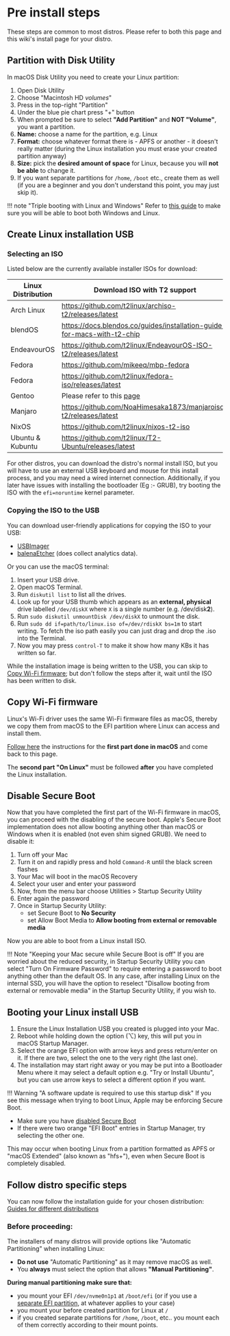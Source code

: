 # Pre install steps

These steps are common to most distros. Please refer to both this page and this wiki's install page for your distro.

## Partition with Disk Utility

In macOS Disk Utility you need to create your Linux partition:

1. Open Disk Utility
2. Choose "Macintosh HD *volumes*" 
3. Press in the top-right "Partition"
4. Under the blue pie chart press "+" button
5. When prompted be sure to select **"Add Partition"** and **NOT "Volume"**, you want a partition.
6. **Name:** choose a name for the partition, e.g. Linux
7. **Format:** choose whatever format there is - APFS or another - it doesn't really matter (during the Linux installation you must erase your created partition anyway)
8. **Size:** pick the **desired amount of space** for Linux, because you will **not be able** to change it.
9. If you want separate partitions for `/home`, `/boot` etc., create them as well (if you are a beginner and you don't understand this point, you may just skip it).

!!! note "Triple booting with Linux and Windows"
    Refer to [this guide](https://wiki.t2linux.org/guides/windows/) to make sure you will be able to boot both Windows and Linux.

## Create Linux installation USB

### Selecting an ISO

Listed below are the currently available installer ISOs for download:

| Linux Distribution | Download ISO with T2 support |
| ------------------ | --------------------------- |
| Arch Linux         | <https://github.com/t2linux/archiso-t2/releases/latest> |
| blendOS            | <https://docs.blendos.co/guides/installation-guide-for-macs-with-t2-chip> |
| EndeavourOS        | <https://github.com/t2linux/EndeavourOS-ISO-t2/releases/latest> |
| Fedora             | <https://github.com/mikeeq/mbp-fedora> |
| Fedora             | <https://github.com/t2linux/fedora-iso/releases/latest> |
| Gentoo             | Please refer to this [page](https://wiki.t2linux.org/distributions/gentoo/installation/) |
| Manjaro            | <https://github.com/NoaHimesaka1873/manjaroiso-t2/releases/latest> |
| NixOS              | <https://github.com/t2linux/nixos-t2-iso> |
| Ubuntu & Kubuntu   | <https://github.com/t2linux/T2-Ubuntu/releases/latest> |

For other distros, you can download the distro's normal install ISO, but you will have to use an external USB keyboard and mouse for this install process, and you may need a wired internet connection. Additionally, if you later have issues with installing the bootloader (Eg :- GRUB), try booting the ISO with the `efi=noruntime` kernel parameter.

### Copying the ISO to the USB

You can download user-friendly applications for copying the ISO to your USB:

- [USBImager](https://gitlab.com/bztsrc/usbimager/)
- [balenaEtcher](https://www.balena.io/etcher/) (does collect analytics data).

Or you can use the macOS terminal:
1. Insert your USB drive.
2. Open macOS Terminal.
3. Run `diskutil list` to list all the drives.
4. Look up for your USB thumb which appears as an **external, physical** drive labelled `/dev/diskX` where `X` is a single number (e.g. /dev/disk**2**).
5. Run `sudo diskutil unmountDisk /dev/diskX` to unmount the disk.
6. Run `sudo dd if=path/to/linux.iso of=/dev/rdiskX bs=1m` to start writing. To fetch the iso path easily you can just drag and drop the .iso into the Terminal.
7. Now you may press `control-T` to make it show how many KBs it has written so far.

While the installation image is being written to the USB, you can skip to [Copy Wi-Fi firmware](#copy-wi-fi-firmware); but don't follow the steps after it, wait until the ISO has been written to disk.

## Copy Wi-Fi firmware

Linux's Wi-Fi driver uses the same Wi-Fi firmware files as macOS, thereby we copy them from macOS to the EFI partition where Linux can access and install them. 

[Follow here](https://wiki.t2linux.org/guides/wifi-bluetooth/#on-macos) the instructions for the **first part done in macOS** and come back to this page.

The **second part "On Linux"** must be followed **after** you have completed the Linux installation.

## Disable Secure Boot

Now that you have completed the first part of the Wi-Fi firmware in macOS, you can proceed with the disabling of the secure boot.
Apple's Secure Boot implementation does not allow booting anything other than macOS or Windows when it is enabled (not even shim signed GRUB).
We need to disable it:

1. Turn off your Mac
2. Turn it on and rapidly press and hold `Command-R` until the black screen flashes
3. Your Mac will boot in the macOS Recovery
4. Select your user and enter your password 
5. Now, from the menu bar choose Utilities > Startup Security Utility
6. Enter again the password
7. Once in Startup Security Utility:
   * set Secure Boot to **No Security**
   * set Allow Boot  Media to **Allow booting from external or removable media**

Now you are able to boot from a Linux install ISO.

!!! Note "Keeping your Mac secure while Secure Boot is off"
    If you are worried about the reduced security, in Startup Security Utility you can select "Turn On Firmware Password" to require entering a password to boot anything other than the default OS.
   In any case, after installing Linux on the internal SSD, you will have the option to reselect "Disallow booting from external or removable media" in the Startup Security Utility, if you wish to.

## Booting your Linux install USB

1. Ensure the Linux Installation USB you created is plugged into your Mac.
2. Reboot while holding down the option (⌥) key, this will put you in macOS Startup Manager.
3. Select the orange EFI option with arrow keys and press return/enter on it. If there are two, select the one to the very right (the last one).
4. The installation may start right away or you may be put into a Bootloader Menu where it may select a default option e.g. "Try or Install Ubuntu", but you can use arrow keys to select a different option if you want.

!!! Warning "A software update is required to use this startup disk"
If you see this message when trying to boot Linux, Apple may be enforcing Secure Boot. 
- Make sure you have [disabled Secure Boot](#disable-secure-boot)  
- If there were two orange "EFI Boot" entries in Startup Manager, try selecting the other one. 

This may occur when booting Linux from a partition formatted as APFS or "macOS Extended" (also known as "hfs+"), even when Secure Boot is completely disabled.

## Follow distro specific steps

You can now follow the installation guide for your chosen distribution: [Guides for different distributions](https://wiki.t2linux.org/distributions/overview/)

### Before proceeding:
The installers of many distros will provide options like "Automatic Partitioning" when installing Linux:
- **Do not use** "Automatic Partitioning" as it may remove macOS as well.
- You **always** must select the option that allows **"Manual Partitioning"**. 

**During manual partitioning make sure that:**

- you mount your EFI `/dev/nvme0n1p1`  at `/boot/efi` (or if you use a [separate EFI partition](https://wiki.t2linux.org/guides/windows/#using-seperate-efi-partitions), at whatever applies to your case)
- you mount your before created partition for Linux at `/` 
- if you created separate partitions for `/home`, `/boot`, etc.. you mount each of them correctly according to their mount points.
